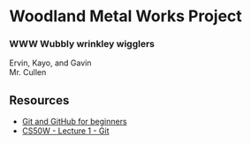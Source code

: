 # Woodland Metal Works Project

### WWW Wubbly wrinkley wigglers
Ervin, Kayo, and Gavin <br>
Mr. Cullen

## Resources
* [Git and GitHub for beginners](https://youtu.be/tRZGeaHPoaw)
* [CS50W - Lecture 1 - Git](https://youtu.be/NcoBAfJ6l2Q)
